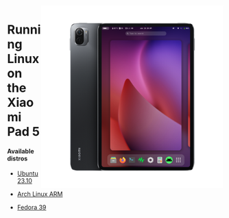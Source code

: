 <img align="right" src="../../assets/nabu.png" width="425" alt="Linux Running On A Xiaomi Pad 5">

# Running Linux on the Xiaomi Pad 5

#### Available distros

- [Ubuntu 23.10](https://timoxa0.su/share/nabu/images/ubuntu.img)

- [Arch Linux ARM](https://timoxa0.su/share/nabu/images/arch.img)

- [Fedora 39](https://timoxa0.su/share/nabu/images/fedora.img)